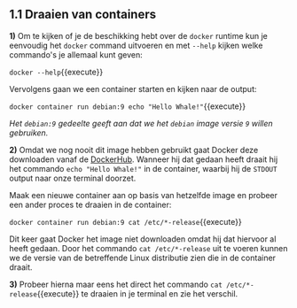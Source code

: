 
## 1.1 Draaien van containers

**1)** Om te kijken of je de beschikking hebt over de `docker` runtime kun je eenvoudig het `docker` command uitvoeren en met `--help` kijken welke commando's je allemaal kunt geven:

`docker --help`{{execute}}

Vervolgens gaan we een container starten en kijken naar de output:

`docker container run debian:9 echo "Hello Whale!"`{{execute}}

*Het `debian:9` gedeelte geeft aan dat we het `debian` image versie `9` willen gebruiken.*

**2)** Omdat we nog nooit dit image hebben gebruikt gaat Docker deze downloaden vanaf de [DockerHub](https://hub.docker.com/). Wanneer hij dat gedaan heeft draait hij het commando `echo "Hello Whale!"` in de container, waarbij hij de `STDOUT` output naar onze terminal doorzet.

Maak een nieuwe container aan op basis van hetzelfde image en probeer een ander proces te draaien in de container:

`docker container run debian:9 cat /etc/*-release`{{execute}}

Dit keer gaat Docker het image niet downloaden omdat hij dat hiervoor al heeft gedaan. Door het commando `cat /etc/*-release` uit te voeren kunnen we de versie van de betreffende Linux distributie zien die in de container draait.

**3)** Probeer hierna maar eens het direct het commando `cat /etc/*-release`{{execute}} te draaien in je terminal en zie het verschil. 
